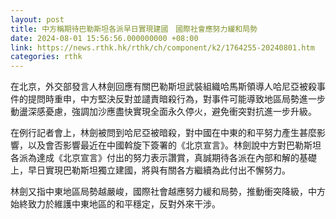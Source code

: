 ```yaml
---
layout: post
title: 中方稱期待巴勒斯坦各派早日實現建國　國際社會應努力緩和局勢
date: 2024-08-01 15:56:56.000000000 +08:00
link: https://news.rthk.hk/rthk/ch/component/k2/1764255-20240801.htm
categories: rthk
---
```


在北京，外交部發言人林劍回應有關巴勒斯坦武裝組織哈馬斯領導人哈尼亞被殺事件的提問時重申，中方堅決反對並譴責暗殺行為，對事件可能導致地區局勢進一步動盪深感憂慮，強調加沙應盡快實現全面永久停火，避免衝突對抗進一步升級。

在例行記者會上，林劍被問到哈尼亞被暗殺，對中國在中東的和平努力產生甚麼影響，以及會否影響最近在中國斡旋下簽署的《北京宣言》。林劍說中方對巴勒斯坦各派為達成《北京宣言》付出的努力表示讚賞，真誠期待各派在內部和解的基礎上，早日實現巴勒斯坦獨立建國，將與有關各方繼續為此付出不懈努力。

林劍又指中東地區局勢越嚴峻，國際社會越應努力緩和局勢，推動衝突降級，中方始終致力於維護中東地區的和平穩定，反對外來干涉。
